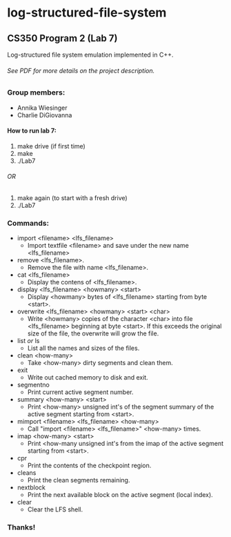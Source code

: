 # log-structured-file-system

## CS350 Program 2 (Lab 7)

Log-structured file system emulation implemented in C++.

###### See PDF for more details on the project description.

### Group members:
 * Annika Wiesinger
 * Charlie DiGiovanna

#### How to run lab 7:
1. make drive (if first time)
2. make
3. ./Lab7

###### OR

1. make again (to start with a fresh drive)
2. ./Lab7

### Commands:
 * import \<filename> \<lfs_filename>
 	* Import textfile \<filename> and save under the new name \<lfs_filename>
 * remove \<lfs_filename>.
 	* Remove the file with name \<lfs_filename>.
 * cat \<lfs_filename>
  	* Display the contens of \<lfs_filename>.
 * display \<lfs_filename> \<howmany> \<start>
  	* Display \<howmany> bytes of \<lfs_filename> starting from byte \<start>.
 * overwrite \<lfs_filename> \<howmany> \<start> \<char>
  	* Write \<howmany> copies of the character \<char> into file \<lfs_filename> beginning at byte \<start>. If this exceeds the original size of the file, the overwrite will grow the file.
 * list _or_ ls
  	* List all the names and sizes of the files.
 * clean \<how-many>
  	* Take \<how-many> dirty segments and clean them.
 * exit
  	* Write out cached memory to disk and exit.
 * segmentno
  	* Print current active segment number.
 * summary \<how-many> \<start>
  	* Print \<how-many> unsigned int's of the segment summary of the active segment starting from \<start>.
 * mimport \<filename> \<lfs_filename> \<how-many>
  	* Call "import \<filename> \<lfs_filename>" \<how-many> times.
 * imap \<how-many> \<start>
  	* Print \<how-many unsigned int's from the imap of the active segment starting from \<start>.
 * cpr
  	* Print the contents of the checkpoint region.
 * cleans
  	* Print the clean segments remaining.
 * nextblock
  	* Print the next available block on the active segment (local index).
 * clear
  	* Clear the LFS shell.

### Thanks!